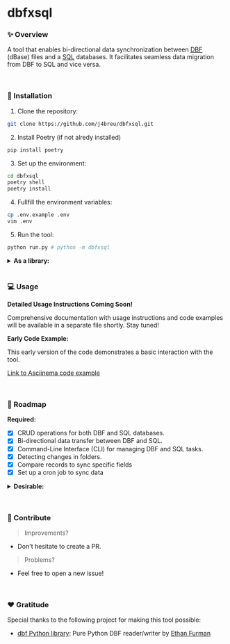 # dbfxsql


### ✨ Overview

A tool that enables bi-directional data synchronization between [DBF](https://en.wikipedia.org/wiki/DBF) (dBase) files and a [SQL](https://en.wikipedia.org/wiki/SQL) databases. It facilitates seamless data migration from DBF to SQL and vice versa.

&nbsp;

### 🔌 Installation

1. Clone the repository:

```bash
git clone https://github.com/j4breu/dbfxsql.git
```

2. Install Poetry (if not alredy installed)

```bash
pip install poetry
```

3. Set up the environment:

```bash
cd dbfxsql
poetry shell
poetry install
```

4. Fullfill the environment variables:

```bash
cp .env.example .env
vim .env
```

5. Run the tool:

```bash
python run.py # python -m dbfxsql
```

<details>
  <summary><strong>As a library:</strong></summary>
  <br>
  <ol>

1. Clone the repository:

```bash
git clone https://github.com/j4breu/dbfxsql.git
```

2. Install the project as a Python library:

```bash
cd dbfxsql
pip install .
````

3. Run the tool:

```bash
dbfxsql
```
  </ol>
</details>
&nbsp;

### 💻 Usage

**Detailed Usage Instructions Coming Soon!**

Comprehensive documentation with usage instructions and code examples will be available in a separate file shortly. Stay tuned!

**Early Code Example:**

This early version of the code demonstrates a basic interaction with the tool.

[Link to Asciinema code example](https://asciinema.org/a/675516)

&nbsp;

### 📝 Roadmap

**Required:**
- [x] CRUD operations for both DBF and SQL databases.
- [x] Bi-directional data transfer between DBF and SQL.
- [x] Command-Line Interface (CLI) for managing DBF and SQL tasks.
- [x] Detecting changes in folders.
- [x] Compare records to sync specific fields
- [x] Set up a cron job to sync data

<details>
  <summary><strong>Desirable:</strong></summary>
  <br>
  <ul>
      <li>[x] Uploading the project to GitHub.</li>
      <li>[x] Handling dynamic fields between databases.</li>
      <li>[x] Specifying database location in queries.</li>
      <li>[x] Handling dynamic input parameters.</li>
      <li>[x] Assigning proper data types to input values.</li>
      <li>[x] Allowing adding fields in DBF (incremental ID support).</li>
      <li>[x] Retrieving database folder paths from a `.env` file.</li>
      <li>[x] Creating a project explainer video.</li>
      <li>[x] Configuring database/table/field delimiters via a config file.</li>
      <li>[x] Don't update a DBF record if it hasn't changed.</li>
      <li>[x] Get the records of all relationships in the config file.</li>
      <li>[x] Force SQL -> DBF "synchronization" (read all tables).</li>
      <li>[ ] Optimize Insert/Delete queries using Update queries.</li>
      <li>[ ] Suppress id in fields if their value it's the same in condition.</li>
      <li>[ ] Use a decorator for the listening command.</li>
      <li>[ ] Add listen and compare commands.</li>
      <li>[ ] Automatic SQL database creation during SQL table creation.</li>
      <li>[ ] Replace dictionaries with classes during synchronization.</li>
      <li>[ ] Support for other database systems beyond SQLite. (MSQL Server).</li>
      <li>[ ] Implement BEFORE triggers for SQL table changes.</li>
      <li>[ ] Allow setting folder paths via CLI commands.</li>
      <li>[ ] Upload a configuration file via CLI commands.</li>
      <li>[ ] Validate the existence of fields in the DBF.</li>
      <li>[ ] Separate incremental logic from the "add" feature.</li>
      <li>[ ] Add LIMIT and FIELDS options for filtering queries.</li>
      <li>[ ] Perform table migration before initial data synchronization.</li>
      <li>[ ] Generate logs for exceptions and errors.</li>
      <li>[ ] Standardize input by file and tables.</li>
      <li>[ ] Validate KeyErrors for invalid fields.</li>
      <li>[ ] Validate type lengths and names for consistency between DBF and SQL.</li>
      <li>[ ] Support for relationships between two or more tables in the config file.</li>
      <li>[ ] Unit tests for code validation.</li>
      <li>[ ] Comprehensive project documentation.</li>
      <li>[ ] Implementation of CQRS (Command Query Responsibility Segregation) patterns.</li>
      <li>[ ] Sharing as a Python library.</li>
      <li>[ ] Development of a GUI for managing DBF and SQL.</li>
  </ul>
</details>

&nbsp;

### 👐 Contribute

> Improvements?

- Don't hesitate to create a PR.

> Problems?

- Feel free to open a new issue!

&nbsp;

### ❤️  Gratitude

Special thanks to the following project for making this tool possible:

- [dbf Python library](https://github.com/ethanfurman/dbf/tree/master/dbf): Pure Python DBF reader/writer by [Ethan Furman](https://github.com/ethanfurman)
